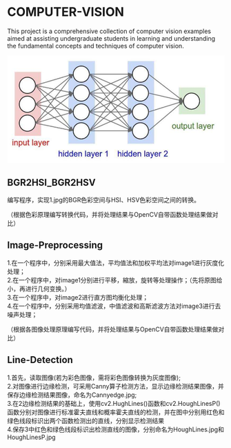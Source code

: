 # COMPUTER-VISION  

This project is a comprehensive collection of computer vision examples aimed at assisting undergraduate students in learning and understanding the fundamental concepts and techniques of computer vision.

![Image text](https://github.com/livvta/COMPUTER-VISION/blob/main/img-storage/Neural-network.png)

## BGR2HSI_BGR2HSV  

编写程序，实现1.jpg的BGR色彩空间与HSI、HSV色彩空间之间的转换。  

（根据色彩原理编写转换代码，并将处理结果与OpenCV自带函数处理结果做对比）

## Image-Preprocessing

1.在一个程序中，分别采用最大值法，平均值法和加权平均法对image1进行灰度化处理；  
2.在一个程序中，对image1分别进行平移，縮放，旋转等处理操作；（先将原图给小，再进行几何变换。）  
3.在一个程序中，对image2进行直方图均衡化处理；  
4.在一个程序中，分别采用均值滤波，中值滤波和高斯滤波方法对image3进行去噪声处理；  

（根据各图像处理原理编写代码，并将处理结果与OpenCV自带函数处理结果做对比）   

## Line-Detection  

1.首先，读取图像(若为彩色图像，需将彩色图像转换为灰度图像);  
2.对图像进行边缘检测，可采用Canny算子检测方法，显示边缘检测结果图像，并保存边缘检测结果图像，命名为Cannyedge.jpg;  
3.在2边缘检测结果的基础上，使用cv2.HughLines()函数和cv2.HoughLinesP()函数分别对图像进行标准霍夫直线和概率霍夫直线的检测，并在图中分别用红色和绿色线段标识出两个函数检测出的直线，分别显示检测结果  
4.保存3中红色和绿色线段标识出检测直线的图像，分别命名为HoughLines.jpg和HoughLinesP.jpg  
